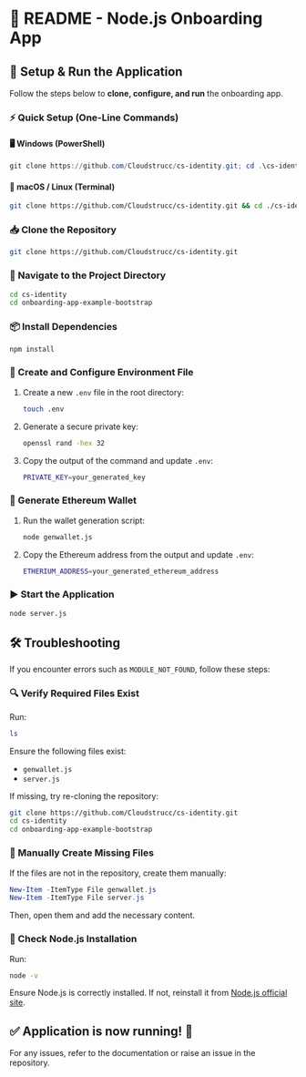
# 📖 README - Node.js Onboarding App

## 🚀 Setup & Run the Application

Follow the steps below to **clone, configure, and run** the onboarding app.

### ⚡ Quick Setup (One-Line Commands)

#### 🖥️ Windows (PowerShell)

```powershell
git clone https://github.com/Cloudstrucc/cs-identity.git; cd .\cs-identity\; cd .\onboarding-app-example-bootstrap\; npm install; New-Item -ItemType File .env; $PRIVATE_KEY=$(openssl rand -hex 32); echo "PRIVATE_KEY=$PRIVATE_KEY" > .env; node genwallet.js | Tee-Object -Variable ethAddress; echo "ETHERIUM_ADDRESS=$ethAddress" >> .env; node server.js
```

#### 🐧 macOS / Linux (Terminal)

```sh
git clone https://github.com/Cloudstrucc/cs-identity.git && cd ./cs-identity && cd ./onboarding-app-example-bootstrap && npm install && touch .env && echo "PRIVATE_KEY=$(openssl rand -hex 32)" > .env && node genwallet.js | Tee -a .env && grep -o '0x[a-fA-F0-9]*' .env | head -1 | xargs -I {} echo "ETHERIUM_ADDRESS={}" >> .env && node server.js
```

### 📥 Clone the Repository

```sh
git clone https://github.com/Cloudstrucc/cs-identity.git
```

### 📂 Navigate to the Project Directory

```sh
cd cs-identity
cd onboarding-app-example-bootstrap
```

### 📦 Install Dependencies

```sh
npm install
```

### 🔧 Create and Configure Environment File

1. Create a new `.env` file in the root directory:
   ```sh
   touch .env
   ```
2. Generate a secure private key:
   ```sh
   openssl rand -hex 32
   ```
3. Copy the output of the command and update `.env`:
   ```sh
   PRIVATE_KEY=your_generated_key
   ```

### 🔑 Generate Ethereum Wallet

1. Run the wallet generation script:
   ```sh
   node genwallet.js
   ```
2. Copy the Ethereum address from the output and update `.env`:
   ```sh
   ETHERIUM_ADDRESS=your_generated_ethereum_address
   ```

### ▶️ Start the Application

```sh
node server.js
```

## 🛠️ Troubleshooting

If you encounter errors such as `MODULE_NOT_FOUND`, follow these steps:

### 🔍 Verify Required Files Exist

Run:

```sh
ls
```

Ensure the following files exist:

* `genwallet.js`
* `server.js`

If missing, try re-cloning the repository:

```sh
git clone https://github.com/Cloudstrucc/cs-identity.git
cd cs-identity
cd onboarding-app-example-bootstrap
```

### 🔧 Manually Create Missing Files

If the files are not in the repository, create them manually:

```powershell
New-Item -ItemType File genwallet.js
New-Item -ItemType File server.js
```

Then, open them and add the necessary content.

### 🔄 Check Node.js Installation

Run:

```sh
node -v
```

Ensure Node.js is correctly installed. If not, reinstall it from [Node.js official site](https://nodejs.org/).

## ✅ Application is now running! 🎉

For any issues, refer to the documentation or raise an issue in the repository.
